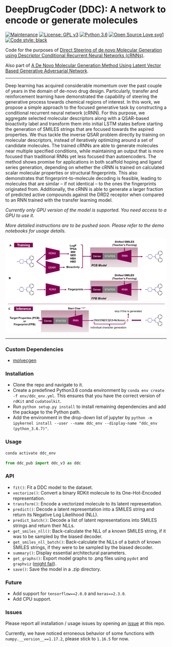 # DeepDrugCoder (DDC): A network to encode or generate molecules

[![Maintenance](https://img.shields.io/badge/Maintained%3F-yes-green.svg)](https://github.com/pcko1/Deep-Drug-Coder) [![License: GPL v3](https://img.shields.io/badge/License-MIT-blue.svg)](https://opensource.org/licenses/MIT) [![Python 3.6](https://img.shields.io/badge/python-3.6-yellow.svg)](https://www.python.org/downloads/release/python-367/) [![Open Source Love svg1](https://badges.frapsoft.com/os/v1/open-source.svg?v=103)](https://github.com/ellerbrock/open-source-badges/) [![Code style: black](https://img.shields.io/badge/code%20style-black-000000.svg)](https://github.com/ambv/black)

Code for the purposes of [Direct Steering of de novo Molecular Generation using Descriptor Conditional Recurrent Neural Networks (cRNNs)](https://chemrxiv.org/articles/Direct_Steering_of_de_novo_Molecular_Generation_using_Descriptor_Conditional_Recurrent_Neural_Networks_cRNNs_/9860906).

Also part of [A De Novo Molecular Generation Method Using Latent Vector Based Generative Adversarial Network](https://chemrxiv.org/articles/A_De_Novo_Molecular_Generation_Method_Using_Latent_Vector_Based_Generative_Adversarial_Network/8299544).

___

Deep learning has acquired considerable momentum over the past couple of years in the domain of de-novo drug design. Particularly, transfer and reinforcement learning have demonstrated the capability of steering the generative process towards chemical regions of interest. In this work, we propose a simple approach to the focused generative task by constructing a conditional recurrent neural network (cRNN). For this purpose, we aggregate selected molecular descriptors along with a QSAR-based bioactivity label and transform them into initial LSTM states before starting the generation of SMILES strings that are focused towards the aspired properties. We thus tackle the inverse QSAR problem directly by training on molecular descriptors, instead of iteratively optimizing around a set of candidate molecules. The trained cRNNs are able to generate molecules near multiple specified conditions, while maintaining an output that is more focused than traditional RNNs yet less focused than autoencoders. The method shows promise for applications in both scaffold hoping and ligand series generation, depending on whether the cRNN is trained on calculated scalar molecular properties or structural fingerprints. This also demonstrates that fingerprint-to-molecule decoding is feasible, leading to molecules that are similar – if not identical – to the ones the fingerprints originated from. Additionally, the cRNN is able to generate a larger fraction of predicted active compounds against the DRD2 receptor when compared to an RNN trained with the transfer learning model.

*Currently only GPU version of the model is supported. You need access to a GPU to use it.*

*More detailed instructions are to be pushed soon. Please refer to the demo notebooks for usage details.*

![Figure from manuscript](figures/model.png)

___

### Custom Dependencies
- [molvecgen](https://github.com/EBjerrum/molvecgen)

### Installation
- Clone the repo and navigate to it.
- Create a predefined Python3.6 conda environment by `conda env create -f env/ddc_env.yml`. This ensures that you have the correct version of `rdKit` and `cudatoolkit`.
- Run `python setup.py install` to install remaining dependencies and add the package to the Python path.
- Add the environment in the drop-down list of jupyter by `python -m ipykernel install --user --name ddc_env --display-name "ddc_env (python_3.6.7)"`.

### Usage
``` bash
conda activate ddc_env
```

```python
from ddc_pub import ddc_v3 as ddc
```

### API
- `fit()`: Fit a DDC model to the dataset.
- `vectorize()`: Convert a binary RDKit molecule to its One-Hot-Encoded representation.
- `transform()`: Encode a vectorized molecule to its latent representation.
- `predict()`: Decode a latent representation into a SMILES string and return its Negative Log Likelihood (NLL).
- `predict_batch()`: Decode a list of latent representations into SMILES strings and return their NLLs.
- `get_smiles_nll()`: Back-calculate the NLL of a known SMILES string, if it was to be sampled by the biased decoder.
- `get_smiles_nll_batch()`: Back-calculate the NLLs of a batch of known SMILES strings, if they were to be sampled by the biased decoder.
- `summary()`: Display essential architectural parameters.
- `get_graphs()`: Export model graphs to .png files using `pydot` and `graphviz` ([might fail](https://github.com/AppliedDataSciencePartners/DeepReinforcementLearning/issues/3)).
- `save()`: Save the model in a .zip directory.

### Future
- Add support for `tensorflow==2.0.0` and `keras==2.3.0`.
- Add CPU support.

### Issues
Please report all installation / usage issues by opening an [issue](https://github.com/pcko1/Deep-Drug-Coder/issues) at this repo.

Currently, we have noticed erroneous behavior of some functions with `numpy.__version__==1.17.2`, please stick to `1.16.5` for now.
